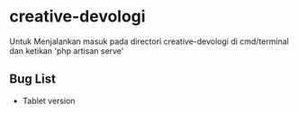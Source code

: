 # creative-devologi
Untuk Menjalankan masuk pada directori creative-devologi di cmd/terminal dan ketikan 'php artisan serve'
## Bug List
- Tablet version
